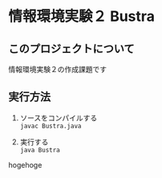 # 情報環境実験２ Bustra
## このプロジェクトについて
情報環境実験２の作成課題です

## 実行方法
1. ソースをコンパイルする  
   `javac Bustra.java`

2. 実行する  
   `java Bustra`

hogehoge
